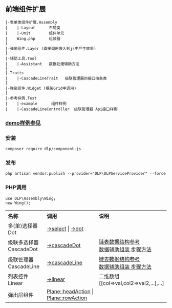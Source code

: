 ## 前端组件扩展

    |-表单类组件扩展.Assembly
    |    |-Layout      布局类 
    |    |-Unit        组件单元
    |    Wing.php      组装器
    |
    |-弹窗组件.Layer (直接调用嵌入到js中产生效果)
    |     
    |-辅助工具.Tool
    |    |-Assistant   数据处理辅助方法  
    |
    |-Traits
    |    |-CascadeLineTrait   级联管理器的接口抽象类 
    |
    |-弹窗组件.Widget (框架Grid中调用)
    |
    |-参考样例.Test
    |    |-example      组件样例
    |    |-CascadeLineController  级联管理器 Api接口样例
    
    
### [demo样例参见](https://codepen.io/ydtg1993-the-bashful/pen/rNdWade)

### 安装
```shell script
composer require dlp/component-js
```
### 发布
```shell script
php artisan vendor:publish --provider="DLP\DLPServiceProvider" --force
```

### PHP调用

    use DLP\Assembly\Wing;
    new Wing();
    
<table> 
    <tr>
        <th style="text-align:left;">名称</td>
        <th style="text-align:left;">调用</td>
        <th style="text-align:left;">说明</td>
    </tr>
    <tr>
        <td style="text-align:left;">多(单)选择器 Dot</td>
        <td style="text-align:left;"><a target="_blank" href='https://github.com/laravel-admin-extensions/component-js/blob/main/test/example.php#L156'>->select</a>
        | <a target="_blank" href='https://github.com/laravel-admin-extensions/component-js/blob/main/test/example.php#L163'>->dot</a></td>
        <td style="text-align:left;"></td>
    </tr>
    <tr>
        <td style="text-align:left;">级联多选择器 CascadeDot</td>
        <td style="text-align:left;"><a target="_blank" href='https://github.com/laravel-admin-extensions/component-js/blob/main/test/example.php#L189'>->cascadeDot</a></td>
        <td style="text-align:left;"><a target="_blank" href='https://github.com/laravel-admin-extensions/component-js/blob/main/test/example.php#L221'>链表数据结构参考</a>
         <br/>
         <a target="_blank" href='https://github.com/laravel-admin-extensions/component-js/blob/main/test/example.php#L211'>数据辅助组装 步骤方法</a><br/>
         </td></td> 
    </tr>
    <tr>
        <td style="text-align:left;">级联管理器 CascadeLine</td>
        <td style="text-align:left;"><a target="_blank" href='https://github.com/laravel-admin-extensions/component-js/blob/main/test/example.php#L191'>->cascadeLine</a></td>
        <td style="text-align:left;"><a target="_blank" href='https://github.com/laravel-admin-extensions/component-js/blob/main/test/example.php#L221'>链表数据结构参考</a>
         <br/>
         <a target="_blank" href='https://github.com/laravel-admin-extensions/component-js/blob/main/test/example.php#L211'>数据辅助组装 步骤方法</a><br/>
         </td></td> 
    </tr>
    <tr>
        <td style="text-align:left;">列表控件 Linear</td>
        <td style="text-align:left;"><a target="_blank" href='https://github.com/laravel-admin-extensions/component-js/blob/main/test/example.php#L193'>->linear</a></td>
        <td style="text-align:left;">二维数组<br/>[[col=>val,col2=>val2,...],...]</td>
    </tr>
    <tr>
        <td style="text-align:left;">弹出层组件</td>
        <td style="text-align:left;"><a target="_blank" href='https://github.com/laravel-admin-extensions/component-js/blob/main/test/example.php#L55'>Plane::headAction</a> 
        | <a target="_blank" href='https://github.com/laravel-admin-extensions/component-js/blob/main/test/example.php#L70'>Plane::rowAction</a></td>
        <td style="text-align:left;"></td>
    </tr>
</table>

